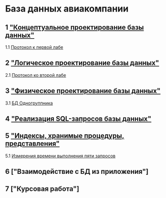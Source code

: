 # База данных авиакомпании

## 1 ["Концептуальное проектирование базы данных"](docs/lab1.png)

1.1 [Протокол к первой лабе](docs/Zhaba_BD_1.docx)

## 2 ["Логическое проектирование базы данных"](docs/lab2.png)

2.1 [Протокол ко второй лабе](docs/Zhaba_BD_2.docx)

## 3 ["Физическое проектирование базы данных"](files/Zhaba_BD_3.sql)
3.1 [БД Одногруппника](files/Zhaba_Mishi.sql)

## 4 ["Реализация SQL-запросов базы данных"](files/Zhaba_BD_4.sql)

## 5 ["Индексы, хранимые процедуры, представления"](files/Zhaba_BD_5.sql)
5.1 [Измерения времени выполнения пяти запросов](files/Timings.docx)

## 6 ["Взаимодействие с БД из приложения"]

## 7 ["Курсовая работа"]
